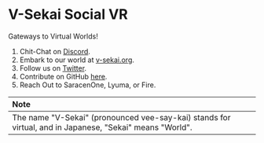 # V-Sekai Social VR

Gateways to Virtual Worlds!

1.  Chit-Chat on [Discord](https://discord.gg/7BQDHesck8).
2.  Embark to our world at [v-sekai.org](https://v-sekai.org).
3.  Follow us on [Twitter](https://twitter.com/VSekaiOfficial).
4.  Contribute on GitHub [here](https://github.com/V-Sekai).
7.  Reach Out to SaracenOne, Lyuma, or Fire.

| Note                                                                                                                               |
| :--------------------------------------------------------------------------------------------------------------------------------- |
| The name "V-Sekai" (pronounced vee-say-kai) stands for virtual, and in Japanese, "Sekai" means "World". |
